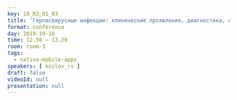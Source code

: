 ```yaml
---
key: 18_R3_01_03
title: 'Герпесвирусные инфекции: клинические проявления, диагностика, лечение'
format: conference
day: 2019-10-18
time: 12.50 – 13.20
room: room-3
tags:
  - native-mobile-apps
speakers: [ kozlov_rs ]
draft: false
videoId: null
presentation: null
---
```

